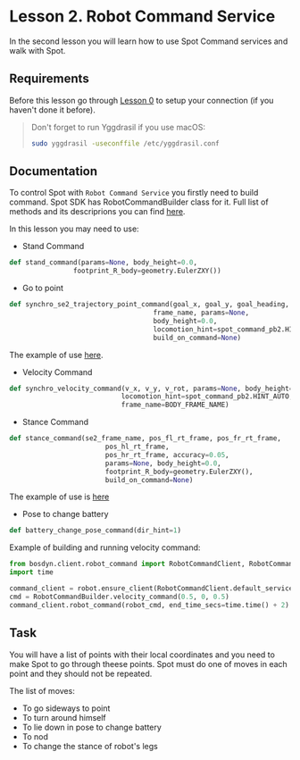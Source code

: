 # Lesson 2. Robot Command Service

In the second lesson you will learn how to use Spot Command services and walk with Spot.

## Requirements

Before this lesson go through [Lesson 0](/#/lesson/spot-lesson0) to setup your connection (if you haven't done it before).

> Don't forget to run Yggdrasil if you use macOS:
> ```bash
> sudo yggdrasil -useconffile /etc/yggdrasil.conf
> ```

## Documentation

To control Spot with `Robot Command Service` you firstly need to build command. Spot SDK has RobotCommandBuilder class for it. Full list of methods and its descriprions you can find [here](https://github.com/boston-dynamics/spot-sdk/blob/7ce5c5f31f4e1e45e9ff4be29fb097e258b75919/python/bosdyn-client/src/bosdyn/client/robot_command.py#L593).

In this lesson you may need to use:

* Stand Command
```python
def stand_command(params=None, body_height=0.0,
                footprint_R_body=geometry.EulerZXY())
```

* Go to point

```python
def synchro_se2_trajectory_point_command(goal_x, goal_y, goal_heading,
                                    frame_name, params=None,
                                    body_height=0.0,
                                    locomotion_hint=spot_command_pb2.HINT_AUTO,
                                    build_on_command=None)
```
The example of use [here](https://github.com/boston-dynamics/spot-sdk/blob/master/python/examples/frame_trajectory_command/frame_trajectory_command.py).

* Velocity Command

```python
def synchro_velocity_command(v_x, v_y, v_rot, params=None, body_height=0.0,
                            locomotion_hint=spot_command_pb2.HINT_AUTO,
                            frame_name=BODY_FRAME_NAME)
```

* Stance Command

```python
def stance_command(se2_frame_name, pos_fl_rt_frame, pos_fr_rt_frame,
                        pos_hl_rt_frame,
                        pos_hr_rt_frame, accuracy=0.05,
                        params=None, body_height=0.0,
                        footprint_R_body=geometry.EulerZXY(),
                        build_on_command=None)
```
The example of use is [here](https://github.com/boston-dynamics/spot-sdk/blob/91ed30607264e795699995d6d7834ba0c8a94d36/python/examples/stance/stance_in_place.py)

* Pose to change battery

```python
def battery_change_pose_command(dir_hint=1)
```

Example of building and running velocity command:

```python
from bosdyn.client.robot_command import RobotCommandClient, RobotCommandBuilder
import time

command_client = robot.ensure_client(RobotCommandClient.default_service_name)
cmd = RobotCommandBuilder.velocity_command(0.5, 0, 0.5)
command_client.robot_command(robot_cmd, end_time_secs=time.time() + 2)
```

## Task

You will have a list of points with their local coordinates and you need to make Spot to go through theese points. Spot must do one of moves in each point and they should not be repeated.

The list of moves:
* To go sideways to point
* To turn around himself
* To lie down in pose to change battery
* To nod
* To change the stance of robot's legs
